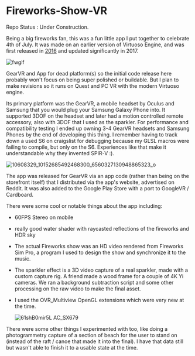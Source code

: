 # Fireworks-Show-VR

Repo Status : Under Construction.

Being a big fireworks fan, this was a fun little app I put together to celebrate 4th of July.  It was made on an earlier version of Virtuoso Engine, and was first released in [2016](https://www.youtube.com/watch?v=Vr6wFp4_UQU) and updated significantly in 2017.

![fwgif](https://github.com/user-attachments/assets/8d931ee5-a879-4dd9-9510-eb06d53e7db1)

GearVR and App for dead platform(s) so the initial code release here probably won't focus on being super polished or buildable.  But I plan to make revisions so it runs on Quest and PC VR with the modern Virtuoso engine.

Its primary platform was the GearVR, a mobile headset by Oculus and Samsung that you would plug your Samsung Galaxy Phone into.  It supported 3DOF on the headset and later had a motion controlled remote accessory, also with 3DOF that I used as the sparkler.  For performance and compatibility testing I ended up owning 3-4 GearVR headsets and Samsung Phones by the end of developing this thing.  I remember having to track down a used S6 on craigslist for debugging because my GLSL macros were failing to compile, but only on the S6.  Experiences like that make it understandable why they invented SPIR-V :). 

![10608329_10152685492468300_6560327130948865323_o](https://github.com/user-attachments/assets/5c7d41c5-9034-4bd0-95e6-15c93b3e3a7d)

The app was released for GearVR via an app code (rather than being on the storefront itself) that I distributed via the app's website, advertised on Reddit.  It was also added to the Google Play Store with a port to GoogleVR / Cardboard.

There were some cool or notable things about the app including:
- 60FPS Stereo on mobile
- really good water shader with raycasted reflections of the fireworks and HDR sky
- The actual Fireworks show was an HD video rendered from Fireworks Sim Pro, a program I used to design the show and synchronize it to the music.
- The sparkler effect is a 3D video capture of a real sparkler, made with a custom capture rig.  A friend made a wood frame for a couple of 4K Yi cameras.  We ran a background subtraction script and some other processing on the raw video to make the final asset.
- I used the OVR_Multiview OpenGL extensions which were very new at the time.
  
  ![61shB0mir5L _AC_SX679_](https://github.com/user-attachments/assets/5a9499e3-dc87-4653-a57f-a5b70981fd3a)

There were some other things I experimented with too, like doing a photogrammetry capture of a section of beach for the user to stand on (instead of the raft / canoe that made it into the final).  I have that data still but wasn't able to finish it to a usable state at the time.
